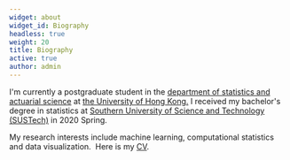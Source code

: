 ```yaml
---
widget: about
widget_id: Biography
headless: true
weight: 20
title: Biography
active: true
author: admin
---
```

<!--StartFragment-->

I'm currently a postgraduate student in the [department of statistics and actuarial science](https://saasweb.hku.hk/) at [the University of Hong Kong.](https://hku.hk/) I received my bachelor's degree in statistics at [Southern University of Science and Technology (SUSTech)](https://www.sustech.edu.cn/en/) in 2020 Spring.

My research interests include machine learning, computational statistics and data visualization.  Here is my [CV](http://claude9493.com/uploads/CV_Nov15.pdf).

<!--EndFragment-->